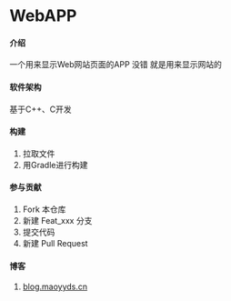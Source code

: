 # WebAPP

#### 介绍
一个用来显示Web网站页面的APP
没错
就是用来显示网站的

#### 软件架构
基于C++、C开发


#### 构建

1.  拉取文件
2.  用Gradle进行构建

#### 参与贡献

1.  Fork 本仓库
2.  新建 Feat_xxx 分支
3.  提交代码
4.  新建 Pull Request


#### 博客

1.  [blog.maoyyds.cn](https://blog.maoyyds.cn)
